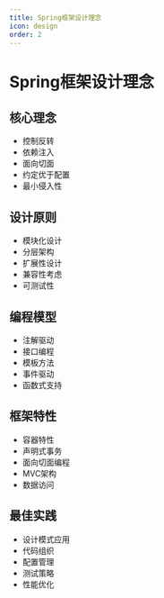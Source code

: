 ```yaml
---
title: Spring框架设计理念
icon: design
order: 2
---
```


# Spring框架设计理念

## 核心理念
- 控制反转
- 依赖注入
- 面向切面
- 约定优于配置
- 最小侵入性

## 设计原则
- 模块化设计
- 分层架构
- 扩展性设计
- 兼容性考虑
- 可测试性

## 编程模型
- 注解驱动
- 接口编程
- 模板方法
- 事件驱动
- 函数式支持

## 框架特性
- 容器特性
- 声明式事务
- 面向切面编程
- MVC架构
- 数据访问

## 最佳实践
- 设计模式应用
- 代码组织
- 配置管理
- 测试策略
- 性能优化
